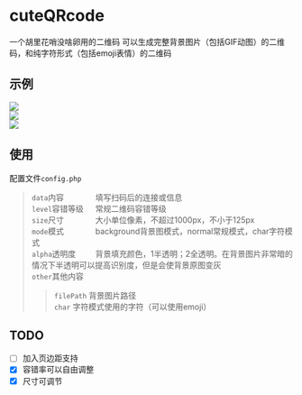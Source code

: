 # cuteQRcode
一个胡里花哨没啥卵用的二维码
可以生成完整背景图片（包括GIF动图）的二维码，和纯字符形式（包括emoji表情）的二维码  
## 示例
![](https://raw.githubusercontent.com/xiyuanpingtadi/cuteQRcode/master/temp/f026baf9ac80b64cb223a8a56c61d738.gif)  
![](https://raw.githubusercontent.com/xiyuanpingtadi/cuteQRcode/master/temp/38c75f3c2621311e1f8a09a6c92a85f3.jpg)  
![](https://raw.githubusercontent.com/xiyuanpingtadi/cuteQRcode/master/temp/739315c390ce5dde2e211e5bd2c06380.jpg)  
## 使用  
配置文件`config.php`  
    
>`data`内容&emsp;&emsp;&emsp;&emsp;填写扫码后的连接或信息  
>`level`容错等级&emsp;&ensp;常规二维码容错等级  
>`size`尺寸&emsp;&emsp;&emsp;&emsp;大小单位像素，不超过1000px，不小于125px  
>`mode`模式&emsp;&emsp;&emsp;&emsp;background背景图模式，normal常规模式，char字符模式  
>`alpha`透明度&emsp;&emsp;&ensp;背景填充颜色，1半透明；2全透明。在背景图片非常暗的情况下半透明可以提高识别度，但是会使背景原图变灰  
>`other`其他内容  
>>`filePath`      背景图片路径  
>>`char`          字符模式使用的字符（可以使用emoji）
## TODO
- [ ] 加入页边距支持  
- [X] 容错率可以自由调整
- [X] 尺寸可调节
